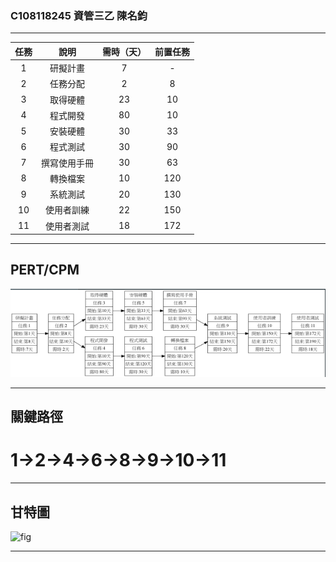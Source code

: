 ### C108118245 資管三乙 陳名鈞
***
| 任務 | 說明 | 需時（天） | 前置任務 | 
|:-:| :----: | :-:| :----:|
| 1 | 研擬計畫 | 7 | - | 
| 2 | 任務分配 | 2 | 8 | 
| 3 | 取得硬體 | 23 | 10 | 
| 4 | 程式開發 | 80 | 10 | 
| 5 | 安裝硬體 | 30 | 33 | 
| 6 | 程式測試 | 30 | 90 | 
| 7 | 撰寫使用手冊 | 30 | 63 | 
| 8 | 轉換檔案 | 10 | 120 | 
| 9 | 系統測試 | 20 | 130 | 
| 10 | 使用者訓練 | 22 | 150 | 
| 11 | 使用者測試 | 18 | 172 | 
***
## PERT/CPM
![fig](PERT.png "PERT")
***
## 關鍵路徑
# 1->2->4->6->8->9->10->11
***
## 甘特圖
![fig](GANTT.jpg "GANTT")
***

